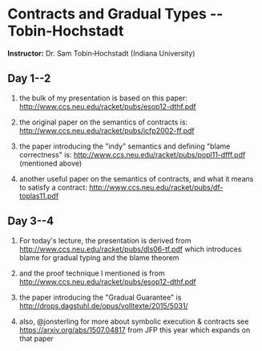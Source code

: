 # Contracts and Gradual Types -- Tobin‑Hochstadt

**Instructor:** Dr. Sam Tobin‑Hochstadt (Indiana University)


## Day 1--2

1. the bulk of my presentation is based on this paper: http://www.ccs.neu.edu/racket/pubs/esop12-dthf.pdf

2. the original paper on the semantics of contracts is: http://www.ccs.neu.edu/racket/pubs/icfp2002-ff.pdf

3. the paper introducing the "indy" semantics and defining "blame correctness" is: http://www.ccs.neu.edu/racket/pubs/popl11-dfff.pdf (mentioned above)

4. another useful paper on the semantics of contracts, and what it means to satisfy a contract: http://www.ccs.neu.edu/racket/pubs/df-toplas11.pdf


## Day 3--4

1. For today's lecture, the presentation is derived from http://www.ccs.neu.edu/racket/pubs/dls06-tf.pdf which introduces blame for gradual typing and the blame theorem


2. and the proof technique I mentioned is from http://www.ccs.neu.edu/racket/pubs/esop12-dthf.pdf

3. the paper introducing the "Gradual Guarantee" is http://drops.dagstuhl.de/opus/volltexte/2015/5031/

4. also, @jonsterling for more about symbolic execution & contracts see https://arxiv.org/abs/1507.04817 from JFP this year which expands on that paper

